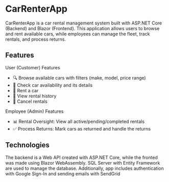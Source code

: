 # CarRenterApp
CarRenterApp is a car rental management system built with ASP.NET Core (Backend) and Blazor (Frontend). 
This application allows users to browse and rent available cars, while employees can manage the fleet, track rentals, and process returns.
## Features
User (Customer) Features
- 🔍 Browse available cars with filters (make, model, price range)
- 📅 Check car availability and its details
- 🚗 Rent a car
- 📝 View rental history
- 🔄 Cancel rentals

Employee (Admin) Features
- 📊 Rental Oversight: View all active/pending/completed rentals
- ✅ Process Returns: Mark cars as returned and handle the returns

## Technologies
The backend is a Web API created with ASP.NET Core, while the fronted was made using Blazor WebAssembly. SQL Server with Entity Framework are used to manage the database.
Additionally, app includes authentication with Google Sign-In and sending emails with SendGrid
